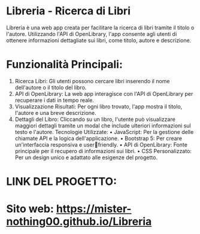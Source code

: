 # Libreria - Ricerca di Libri
 Libreria è una web app creata per facilitare la ricerca di libri tramite il titolo 
 o l'autore. Utilizzando l'API di OpenLibrary, l'app consente agli utenti di 
 ottenere informazioni dettagliate sui libri, come titolo, autore e 
 descrizione.

# Funzionalità Principali:

1. Ricerca Libri: Gli utenti possono cercare libri inserendo il nome 
dell'autore o il titolo del libro.
2. API di OpenLibrary: La web app interagisce con l'API di OpenLibrary 
per recuperare i dati in tempo reale.
3. Visualizzazione Risultati: Per ogni libro trovato, l'app mostra il 
titolo, l'autore e una breve descrizione.
4. Dettagli del Libro: Cliccando su un libro, l'utente può visualizzare 
maggiori dettagli tramite un modal che include ulteriori informazioni 
sul testo e l'autore.
Tecnologie Utilizzate:
• JavaScript: Per la gestione delle chiamate API e la logica 
dell'applicazione.
• Bootstrap 5: Per creare un'interfaccia responsiva e userfriendly.
• API di OpenLibrary: Fonte principale per il recupero di 
informazioni sui libri.
• CSS Personalizzato: Per un design unico e adattato alle 
esigenze del progetto.

# LINK DEL PROGETTO:

# Sito web: https://mister-nothing00.github.io/Libreria
